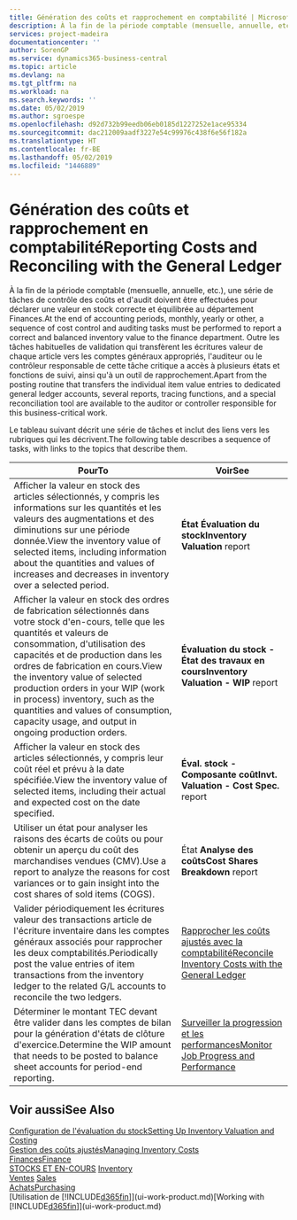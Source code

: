 ```yaml
---
title: Génération des coûts et rapprochement en comptabilité | Microsoft Docs
description: À la fin de la période comptable (mensuelle, annuelle, etc.), une série de tâches de contrôle des coûts et d'audit doivent être effectuées pour déclarer une valeur en stock correcte et équilibrée au département Finances. Outre les tâches habituelles de validation qui transfèrent les écritures valeur de chaque article vers les comptes généraux appropriés, l'auditeur ou le contrôleur responsable de cette tâche critique a accès à plusieurs états et fonctions de suivi, ainsi qu'à un outil de rapprochement.
services: project-madeira
documentationcenter: ''
author: SorenGP
ms.service: dynamics365-business-central
ms.topic: article
ms.devlang: na
ms.tgt_pltfrm: na
ms.workload: na
ms.search.keywords: ''
ms.date: 05/02/2019
ms.author: sgroespe
ms.openlocfilehash: d92d732b99eedb06eb0185d1227252e1ace95334
ms.sourcegitcommit: dac212009aadf3227e54c99976c438f6e56f182a
ms.translationtype: HT
ms.contentlocale: fr-BE
ms.lasthandoff: 05/02/2019
ms.locfileid: "1446889"
---
```

# <a name="reporting-costs-and-reconciling-with-the-general-ledger"></a><span data-ttu-id="92ac2-104">Génération des coûts et rapprochement en comptabilité</span><span class="sxs-lookup"><span data-stu-id="92ac2-104">Reporting Costs and Reconciling with the General Ledger</span></span>
<span data-ttu-id="92ac2-105">À la fin de la période comptable (mensuelle, annuelle, etc.), une série de tâches de contrôle des coûts et d'audit doivent être effectuées pour déclarer une valeur en stock correcte et équilibrée au département Finances.</span><span class="sxs-lookup"><span data-stu-id="92ac2-105">At the end of accounting periods, monthly, yearly or other, a sequence of cost control and auditing tasks must be performed to report a correct and balanced inventory value to the finance department.</span></span> <span data-ttu-id="92ac2-106">Outre les tâches habituelles de validation qui transfèrent les écritures valeur de chaque article vers les comptes généraux appropriés, l'auditeur ou le contrôleur responsable de cette tâche critique a accès à plusieurs états et fonctions de suivi, ainsi qu'à un outil de rapprochement.</span><span class="sxs-lookup"><span data-stu-id="92ac2-106">Apart from the posting routine that transfers the individual item value entries to dedicated general ledger accounts, several reports, tracing functions, and a special reconciliation tool are available to the auditor or controller responsible for this business-critical work.</span></span>  

 <span data-ttu-id="92ac2-107">Le tableau suivant décrit une série de tâches et inclut des liens vers les rubriques qui les décrivent.</span><span class="sxs-lookup"><span data-stu-id="92ac2-107">The following table describes a sequence of tasks, with links to the topics that describe them.</span></span>   

|<span data-ttu-id="92ac2-108">**Pour**</span><span class="sxs-lookup"><span data-stu-id="92ac2-108">**To**</span></span>|<span data-ttu-id="92ac2-109">**Voir**</span><span class="sxs-lookup"><span data-stu-id="92ac2-109">**See**</span></span>|  
|------------|-------------|  
|<span data-ttu-id="92ac2-110">Afficher la valeur en stock des articles sélectionnés, y compris les informations sur les quantités et les valeurs des augmentations et des diminutions sur une période donnée.</span><span class="sxs-lookup"><span data-stu-id="92ac2-110">View the inventory value of selected items, including information about the quantities and values of increases and decreases in inventory over a selected period.</span></span>|<span data-ttu-id="92ac2-111">**État Évaluation du stock**</span><span class="sxs-lookup"><span data-stu-id="92ac2-111">**Inventory Valuation** report</span></span>|  
|<span data-ttu-id="92ac2-112">Afficher la valeur en stock des ordres de fabrication sélectionnés dans votre stock d'en-cours, telle que les quantités et valeurs de consommation, d'utilisation des capacités et de production dans les ordres de fabrication en cours.</span><span class="sxs-lookup"><span data-stu-id="92ac2-112">View the inventory value of selected production orders in your WIP (work in process) inventory, such as the quantities and values of consumption, capacity usage, and output in ongoing production orders.</span></span>|<span data-ttu-id="92ac2-113">**Évaluation du stock - État des travaux en cours**</span><span class="sxs-lookup"><span data-stu-id="92ac2-113">**Inventory Valuation - WIP** report</span></span>|  
|<span data-ttu-id="92ac2-114">Afficher la valeur en stock des articles sélectionnés, y compris leur coût réel et prévu à la date spécifiée.</span><span class="sxs-lookup"><span data-stu-id="92ac2-114">View the inventory value of selected items, including their actual and expected cost on the date specified.</span></span>|<span data-ttu-id="92ac2-115">**Éval. stock - Composante coût**</span><span class="sxs-lookup"><span data-stu-id="92ac2-115">**Invt. Valuation - Cost Spec.** report</span></span>|  
|<span data-ttu-id="92ac2-116">Utiliser un état pour analyser les raisons des écarts de coûts ou pour obtenir un aperçu du coût des marchandises vendues (CMV).</span><span class="sxs-lookup"><span data-stu-id="92ac2-116">Use a report to analyze the reasons for cost variances or to gain insight into the cost shares of sold items (COGS).</span></span>|<span data-ttu-id="92ac2-117">État **Analyse des coûts**</span><span class="sxs-lookup"><span data-stu-id="92ac2-117">**Cost Shares Breakdown** report</span></span>|  
|<span data-ttu-id="92ac2-118">Valider périodiquement les écritures valeur des transactions article de l'écriture inventaire dans les comptes généraux associés pour rapprocher les deux comptabilités.</span><span class="sxs-lookup"><span data-stu-id="92ac2-118">Periodically post the value entries of item transactions from the inventory ledger to the related G/L accounts to reconcile the two ledgers.</span></span>|[<span data-ttu-id="92ac2-119">Rapprocher les coûts ajustés avec la comptabilité</span><span class="sxs-lookup"><span data-stu-id="92ac2-119">Reconcile Inventory Costs with the General Ledger</span></span>](finance-how-to-post-inventory-costs-to-the-general-ledger.md)|  
|<span data-ttu-id="92ac2-120">Déterminer le montant TEC devant être valider dans les comptes de bilan pour la génération d'états de clôture d'exercice.</span><span class="sxs-lookup"><span data-stu-id="92ac2-120">Determine the WIP amount that needs to be posted to balance sheet accounts for period-end reporting.</span></span>|[<span data-ttu-id="92ac2-121">Surveiller la progression et les performances</span><span class="sxs-lookup"><span data-stu-id="92ac2-121">Monitor Job Progress and Performance</span></span>](projects-how-monitor-progress-performance.md)|

## <a name="see-also"></a><span data-ttu-id="92ac2-122">Voir aussi</span><span class="sxs-lookup"><span data-stu-id="92ac2-122">See Also</span></span>  
[<span data-ttu-id="92ac2-123">Configuration de l'évaluation du stock</span><span class="sxs-lookup"><span data-stu-id="92ac2-123">Setting Up Inventory Valuation and Costing</span></span>](finance-set-up-inventory-valuation-and-costing.md)  
[<span data-ttu-id="92ac2-124">Gestion des coûts ajustés</span><span class="sxs-lookup"><span data-stu-id="92ac2-124">Managing Inventory Costs</span></span>](finance-manage-inventory-costs.md)  
[<span data-ttu-id="92ac2-125">Finances</span><span class="sxs-lookup"><span data-stu-id="92ac2-125">Finance</span></span>](finance.md)  
<span data-ttu-id="92ac2-126">[STOCKS ET EN-COURS](inventory-manage-inventory.md) </span><span class="sxs-lookup"><span data-stu-id="92ac2-126">[Inventory](inventory-manage-inventory.md) </span></span>  
<span data-ttu-id="92ac2-127">[Ventes](sales-manage-sales.md) </span><span class="sxs-lookup"><span data-stu-id="92ac2-127">[Sales](sales-manage-sales.md) </span></span>  
[<span data-ttu-id="92ac2-128">Achats</span><span class="sxs-lookup"><span data-stu-id="92ac2-128">Purchasing</span></span>](purchasing-manage-purchasing.md)  
<span data-ttu-id="92ac2-129">[Utilisation de [!INCLUDE[d365fin](includes/d365fin_md.md)]](ui-work-product.md)</span><span class="sxs-lookup"><span data-stu-id="92ac2-129">[Working with [!INCLUDE[d365fin](includes/d365fin_md.md)]](ui-work-product.md)</span></span>

